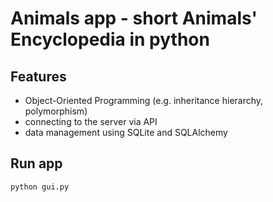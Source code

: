 # Animals app - short Animals' Encyclopedia in python

## Features
- Object-Oriented Programming (e.g. inheritance hierarchy, polymorphism)
- connecting to the server via API
- data management using SQLite and SQLAlchemy

## Run app
```
python gui.py
```
